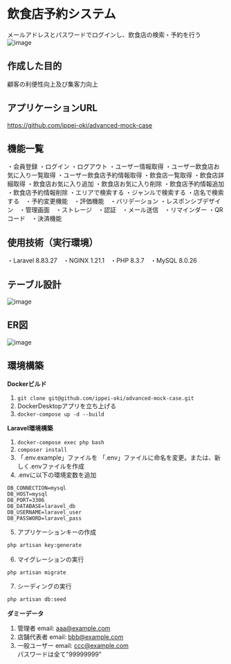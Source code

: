 # 飲食店予約システム
メールアドレスとパスワードでログインし、飲食店の検索・予約を行う
![image](https://github.com/user-attachments/assets/ef9bf508-d56e-48bb-8607-0df27f72194f)

## 作成した目的
顧客の利便性向上及び集客力向上

## アプリケーションURL
https://github.com/ippei-oki/advanced-mock-case

## 機能一覧
・会員登録 ・ログイン ・ログアウト ・ユーザー情報取得 ・ユーザー飲食店お気に入り一覧取得
・ユーザー飲食店予約情報取得 ・飲食店一覧取得 ・飲食店詳細取得 ・飲食店お気に入り追加
・飲食店お気に入り削除 ・飲食店予約情報追加 ・飲食店予約情報削除 ・エリアで検索する
・ジャンルで検索する ・店名で検索する　・予約変更機能　・評価機能　・バリデーション
・レスポンシブデザイン　・管理画面　・ストレージ　・認証　・メール送信　・リマインダー
・QRコード　・決済機能

## 使用技術（実行環境）
・Laravel 8.83.27　・NGINX 1.21.1　・PHP 8.3.7　・MySQL 8.0.26

## テーブル設計
![image](https://github.com/user-attachments/assets/e32997dd-ebc5-4e1d-850e-8a578b9cb9f1)

## ER図
![image](https://github.com/user-attachments/assets/d2a00a07-0b75-44cf-90ae-9b7b139c281a)

## 環境構築
**Dockerビルド**
1. `git clone git@github.com/ippei-oki/advanced-mock-case.git`
2. DockerDesktopアプリを立ち上げる
3. `docker-compose up -d --build`

**Laravel環境構築**
1. `docker-compose exec php bash`
2. `composer install`
3. 「.env.example」ファイルを 「.env」ファイルに命名を変更。または、新しく.envファイルを作成
4. .envに以下の環境変数を追加
``` text
DB_CONNECTION=mysql
DB_HOST=mysql
DB_PORT=3306
DB_DATABASE=laravel_db
DB_USERNAME=laravel_user
DB_PASSWORD=laravel_pass
```
5. アプリケーションキーの作成
``` bash
php artisan key:generate
```
6. マイグレーションの実行
``` bash
php artisan migrate
```
7. シーディングの実行
``` bash
php artisan db:seed
```

**ダミーデータ**
1. 管理者 email: aaa@example.com
2. 店舗代表者 email: bbb@example.com
3. 一般ユーザー email: ccc@example.com  
パスワードは全て"99999999"
